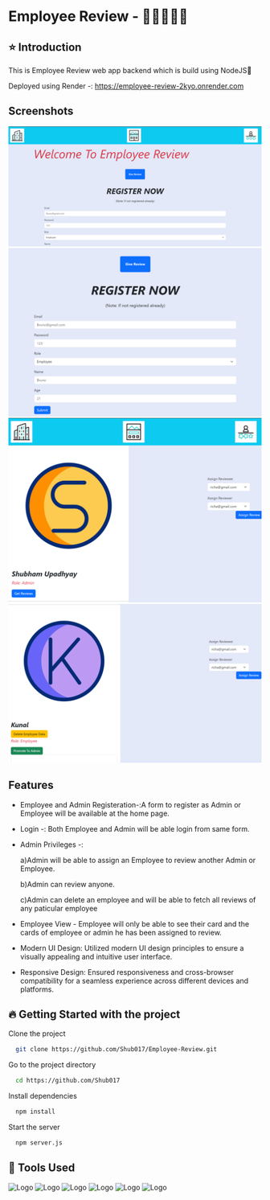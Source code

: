 
# Employee Review - 👨‍💼👩🏼‍💼
## ⭐ Introduction 

This is Employee Review web app backend which is build using NodeJS🚀

Deployed using Render -: https://employee-review-2kyo.onrender.com





## Screenshots

![App Screenshot](ScreenShots/Screenshot%202024-03-23%20135539.png)
![App Screenshot](ScreenShots/Screenshot%202024-03-23%20140210.png)
![App Screenshot](ScreenShots/Screenshot%202024-03-23%20140326.png)
![App Screenshot](ScreenShots/Screenshot%202024-03-23%20140354.png)


## Features

- Employee and Admin Registeration-:A form to register as Admin or Employee will be available at the home page.

- Login -: Both Employee and Admin will be able login from same form.

- Admin Privileges -: 
    
    a)Admin will be able to assign an Employee to review another Admin or Employee.

    b)Admin can review anyone.
    
    c)Admin can delete an employee and will be able to fetch all reviews of any paticular employee

- Employee View - Employee will only be able to see their card and the cards of employee or admin he has been assigned to review.

- Modern UI Design: Utilized modern UI design principles to ensure a visually appealing and intuitive user interface.

- Responsive Design: Ensured responsiveness and cross-browser compatibility for a seamless experience across different devices and platforms.





## 🔥 Getting Started with the project

Clone the project

```bash
  git clone https://github.com/Shub017/Employee-Review.git
```

Go to the project directory

```bash
  cd https://github.com/Shub017
```

Install dependencies

```bash
  npm install
```

Start the server

```bash
  npm server.js
```


## 🔨 Tools Used

![Logo](https://camo.githubusercontent.com/e56ca1eaaab376d28db9d2cc5f9b4764d97dfdc52235e5fe96d03f2e63d9550b/68747470733a2f2f7777772e77332e6f72672f68746d6c2f6c6f676f2f646f776e6c6f6164732f48544d4c355f4c6f676f5f3235362e706e67)
![Logo](https://camo.githubusercontent.com/c541c11ce18a7abaf63765b8dbbee0540892a73d54a6eedf616eec2d13937ce3/68747470733a2f2f6c6f676f6469782e636f6d2f6c6f676f2f3437303330392e706e67)
![Logo](https://1000logos.net/wp-content/uploads/2020/09/JavaScript-Logo.png)
![Logo](https://camo.githubusercontent.com/a9a2d6bf2fca57ecf18a1f129bf6079370f1ceacc6997e873f25d1b4396195e9/68747470733a2f2f636f64652e76697375616c73747564696f2e636f6d2f6173736574732f6170706c652d746f7563682d69636f6e2e706e67)
![Logo](https://miro.medium.com/v2/resize:fit:900/1*TY9uBBO9leUbRtlXmQBiug.png)
![Logo](https://miro.medium.com/v2/resize:fit:512/1*doAg1_fMQKWFoub-6gwUiQ.png)


